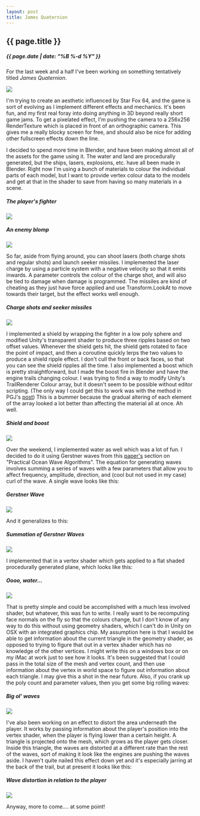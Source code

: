```yaml
---
layout: post
title: James Quaternion
---
```

{{ page.title }}
----------------
<h5>{{ page.date | date: "%B %-d %Y" }}</h5>

For the last week and a half I've been working on something tentatively titled <i>James Quaternion</i>.

<img src="/images/JamesQuaternionFlightDemo.gif">

I'm trying to create an aesthetic influenced by Star Fox 64, and the game is
sort of evolving as I implement different effects and mechanics. It's been fun,
and my first real foray into doing anything in 3D beyond really short game jams.
To get a pixelated effect, I'm pushing the camera to a 256x256 RenderTexture
which is placed in front of an orthographic camera. This gives me a really blocky
screen for free, and should also be nice for adding other fullscreen effects
down the line.

I decided to spend more time in Blender, and have been making almost all of the
assets for the game using it. The water and land are procedurally generated, but
the ships, lasers, explosions, etc. have all been made in Blender. Right now I'm
using a bunch of materials to colour the individual parts of each model, but I want
to provide vertex colour data to the models and get at that in the shader to save
from having so many materials in a scene.

<h5><i>The player's fighter</i></h5>
<img src="/images/JamesQuaternionFighter.png">

<h5><i>An enemy blomp</i></h5>
<img src="/images/JamesQuaternionBlomp.png">

So far, aside from flying around, you can shoot lasers (both charge shots and
regular shots) and launch seeker missiles. I implemented the laser charge by using
a particle system with a negative velocity so that it emits inwards. A parameter
controls the colour of the charge shot, and will also be tied to damage when damage
is programmed. The missiles are kind of cheating as they just have force applied
and use Transform.LookAt to move towards their target, but the effect works well
enough.

<h5><i>Charge shots and seeker missiles</i></h5>
<img src="/images/JamesQuaternionLaserMissileDemo.gif">

I implemented a shield by wrapping the fighter in a low poly sphere and modified
Unity's transparent shader to produce three ripples based on two offset values.
Whenever the shield gets hit, the shield gets rotated to face the point of impact,
and then a coroutine quickly lerps the two values to produce a shield ripple effect.
I don't cull the front or back faces, so that you can see the shield ripples all the time.
I also implemented a boost which is pretty straightforward, but I made the boost fire in
Blender and have the engine trails changing colour. I was trying to find a way to
modify Unity's TrailRenderer Colour array, but it doesn't seem to be possible without
editor scripting. (The only way I could get this to work was with the method in PGJ's <a href="http://forum.unity3d.com/threads/trail-renderer-colors-c.54162/">post</a>)
This is a bummer because the gradual altering of each element of the array looked a
lot better than affecting the material all at once. Ah well.

<h5><i>Shield and boost</i></h5>
<img src="/images/JamesQuaternionShieldDemo.gif">

Over the weekend, I implemented water as well which was a lot of fun. I decided
to do it using Gerstner waves from this
<a href="http://graphics.ucsd.edu/courses/rendering/2005/jdewall/tessendorf.pdf">paper's</a>
section on "Practical Ocean Wave Algorithms". The equation for generating waves involves
summing a series of waves with a few parameters that allow you to affect frequency, amplitude,
direction, and (cool but not used in my case) curl of the wave. A single wave looks
like this:

<h5><i>Gerstner Wave</i></h5>
<img src="/images/GerstnerWave.png">

And it generalizes to this:

<h5><i>Summation of Gerstner Waves</i></h5>
<img src="/images/GerstnerGeneralized.png">

I implemented that in a vertex shader which gets applied to a flat shaded procedurally
generated plane, which looks like this:

<h5><i>Oooo, water...</i></h5>
<img src="/images/JamesQuaternionWaterDemo.gif">

That is pretty simple and could be accomplished with a much less
involved shader, but whatever, this was fun to write. I really want to be recomputing
face normals on the fly so that the colours change, but I don't know of any way to do this
without using geometry shaders, which I can't do in Unity on OSX with an integrated
graphics chip. My assumption here is that I would be able to get information about the
current triangle in the geometry shader, as opposed to trying to figure that out in
a vertex shader which has no knowledge of the other vertices. I might write this on
a windows box or on my iMac at work just to see how it looks. It's been suggested that
I could pass in the total size of the mesh and vertex count, and then use information about
the vertex in world space to figure out information about each triangle. I may give
this a shot in the near future. Also, if you crank up the poly count and parameter values,
then you get some big rolling waves:

<h5><i>Big ol' waves</i></h5>
<img src="/images/JamesQuaternionBigWaves.gif">

I've also been working on an effect to distort the area underneath the player. It
works by passing information about the player's position into the vertex shader, when
the player is flying lower than a certain height. A triangle is projected onto the mesh,
which grows as the player gets closer. Inside this triangle, the waves are distorted
at a different rate than the rest of the waves, sort of making it look like the
engines are pushing the waves aside. I haven't quite nailed this effect down yet
and it's especially jarring at the back of the trail, but at present it looks like this:

<h5><i>Wave distortion in relation to the player</i></h5>
<img src="/images/JamesQuaternionWaveDisplacement.gif">

Anyway, more to come.... at some point!
